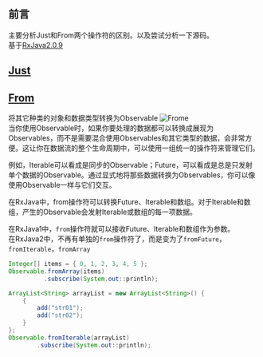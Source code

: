 ## 前言
主要分析Just和From两个操作符的区别。以及尝试分析一下源码。  
基于[RxJava2.0.9](https://github.com/ReactiveX/RxJava)

## [Just](http://reactivex.io/documentation/operators/just.html)



## [From](http://reactivex.io/documentation/operators/from.html)
将其它种类的对象和数据类型转换为Observable
![Frome](http://reactivex.io/documentation/operators/images/from.c.png)  
当你使用Observable时，如果你要处理的数据都可以转换成展现为Observables，而不是需要混合使用Observables和其它类型的数据，会非常方便。这让你在数据流的整个生命周期中，可以使用一组统一的操作符来管理它们。

例如，Iterable可以看成是同步的Observable；Future，可以看成是总是只发射单个数据的Observable。通过显式地将那些数据转换为Observables，你可以像使用Observable一样与它们交互。

在RxJava中，from操作符可以转换Future、Iterable和数组。对于Iterable和数组，产生的Observable会发射Iterable或数组的每一项数据。

在RxJava1中，`from`操作符就可以接收Future、Iterable和数组作为参数。  
在RxJava2中，不再有单独的`from`操作符了，而是变为了`fromFuture`，`fromIterable`，`fromArray`
```Java
Integer[] items = { 0, 1, 2, 3, 4, 5 };
Observable.fromArray(items)
          .subscribe(System.out::println);
```
```Java
ArrayList<String> arrayList = new ArrayList<String>() {
    {
        add("str01");
        add("str02");
    }
};
Observable.fromIterable(arrayList)
        .subscribe(System.out::println);
```
